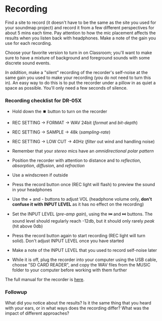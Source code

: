 # Recording

Find a site to record (it doesn't have to be the same as the site you used for your soundmap project) and record it from a few different perspectives for about 5 mins each time. Pay attention to how the mic placement affects the results when you listen back with headphones. Make a note of the gain you use for each recording.

Choose your favorite version to turn in on Classroom; you'll want to make sure to have a mixture of background and foreground sounds with some discrete sound events.

_In addition_, make a "silent" recording of the recorder's self-noise at the same gain you used to make your recording (you do not need to turn this in). An easy way to do this is to put the recorder under a pillow in as quiet a space as possible. You'll only need a few seconds of silence.


### Recording checklist for DR-05X
- Hold down the ⏹️ button to turn on the recorder
- REC SETTING → FORMAT → WAV 24bit (_format_ and _bit-depth_)
- REC SETTING → SAMPLE → 48k (_sampling-rate_)
- REC SETTING → LOW CUT → 40Hz (_filter_ out wind and handling noise)
- Remember that your _stereo_ mics have an _omnidirectional polar pattern_
- Position the recorder with attention to distance and to _reflection_, _absorption_, _diffusion_, and _refraction_
- Use a windscreen if outside

- Press the record button once (REC light will flash) to preview the sound in your headphones

- Use the + and - buttons to adjust VOL (headphone volume only, **don't confuse it with INPUT LEVEL** as it has no effect on the recording)

- Set the INPUT LEVEL (_pre-amp_ _gain_), using the ⏮️ and ⏭️ buttons. The sound level should regularly reach -12db, but it should only rarely _peak_ (hit above 0db)

- Press the record button again to start recording (REC light will turn solid). Don't adjust INPUT LEVEL once you have started

- Make a note of the INPUT LEVEL that you used to record self-noise later

- While it is off, plug the recorder into your computer using the USB cable, choose "SD CARD READER", and copy the WAV files from the MUSIC folder to your computer before working with them further

The full manual for the recorder is [here](media/tascam_manual.pdf).


### Followup

What did you notice about the results? Is it the same thing that you heard with your ears, or in what ways does the recording differ? What was the impact of different approaches?
